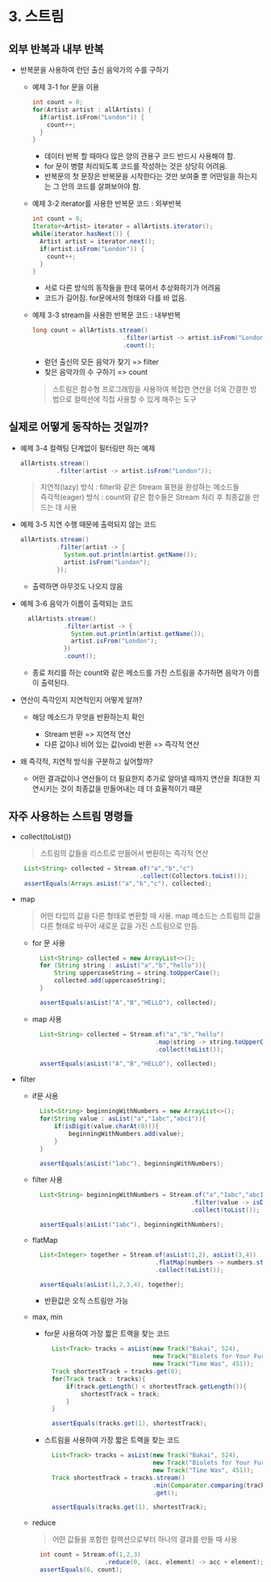 # 3. 스트림

## 외부 반복과 내부 반복

- 반복문을 사용하여 런던 출신 음악가의 수를 구하기

  - 예제 3-1 for 문을 이용

    ```c
    int count = 0;
    for(Artist artist : allArtists) {
      if(artist.isFrom("London")) {
        count++;
      }
    }
    ```

    - 데이터 반복 할 때마다 많은 양의 관용구 코드 반드시 사용해야 함.
    - for 문이 병렬 처리되도록 코드를 작성하는 것은 상당히 어려움.
    - 반복문의 첫 문장은 반복문을 시작한다는 것만 보여줄 뿐 어떤일을 하는지는 그 안의 코드를 살펴보아야 함.

  - 예제 3-2 iterator를 사용한 반복문 코드 : 외부반복

    ```java
    int count = 0;
    Iterator<Artist> iterator = allArtists.iterator();
    while(iterator.hasNext()) {
      Artist artist = iterator.next();
      if(artist.isFrom("London")) {
        count++;
      }
    }
    ```

    - 서로 다른 방식의 동작들을 한데 묶어서 추상화하기가 어려움
    - 코드가 길어짐. for문에서의 형태와 다를 바 없음.

  - 예제 3-3 stream을 사용한 반복문 코드 : 내부반복

    ```java
    long count = allArtists.stream()
                             .filter(artist -> artist.isFrom("London"))
                             .count();
    ```

    - 럳던 출신의 모든 음악가 찾기 => filter
    - 찾은 음악가의 수 구하기 => count
      <br>

    > 스트림은 함수형 프로그래밍을 사용하여 복잡한 연산을 더욱 간결한 방법으로 컬렉션에 직접 사용할 수 있게 해주는 도구

## 실제로 어떻게 동작하는 것일까?

- 예제 3-4 컬렉팅 단계없이 필터링만 하는 예제

  ```java
  allArtists.stream()
            .filter(artist -> artist.isFrom("London"));
  ```

  > 지연적(lazy) 방식 : filter와 같은 Stream 표현을 완성하는 메소드들  
  > 즉각적(eager) 방식 : count와 같은 함수들은 Stream 처리 후 최종값을 만드는 데 사용

- 예제 3-5 지연 수행 때문에 출력되지 않는 코드
  ```java
  allArtists.stream()
            .filter(artist -> {
              System.out.println(artist.getName());
              artist.isFrom("London");
            });
  ```
  - 출력하면 아무것도 나오지 않음
- 예제 3-6 음악가 이름이 출력되는 코드
  ```java
    allArtists.stream()
              .filter(artist -> {
                System.out.println(artist.getName());
                artist.isFrom("London");
              })
              .count();
  ```
  - 종료 처리를 하는 count와 같은 메소드를 가진 스트림을 추가하면 음악가 이름이 출력된다.
- 연산이 즉각인지 지연적인지 어떻게 알까?

  - 해당 메소드가 무엇을 반환하는지 확인

    - Stream 반환 => 지연적 연산
    - 다른 값이나 비어 있는 값(void) 반환 => 즉각적 연산

- 왜 즉각적, 지연적 방식을 구분하고 싶어할까?

  - 어떤 결과값이나 연산들이 더 필요한지 추가로 알아낼 때까지 연산을 최대한 지연시키는 것이 최종값을 만들어내는 데 더 효율적이기 때문

## 자주 사용하는 스트림 명령들

- collect(toList())

  > 스트림의 값들을 리스트로 만들어서 변환하는 즉각적 연산

  ```java
   List<String> collected = Stream.of("a","b","c")
                                   .collect(Collectors.toList());
   assertEquals(Arrays.asList("a","b","c"), collected);
  ```

- map

  > 어떤 타입의 값을 다른 형태로 변환할 때 사용. map 메소드는 스트림의 값을 다른 형태로 바꾸어 새로운 값을 가진 스트림으로 만듬.

  - for 문 사용

    ```java
      List<String> collected = new ArrayList<>();
      for (String string : asList("a","b","hello")){
          String uppercaseString = string.toUpperCase();
          collected.add(uppercaseString);
      }

      assertEquals(asList("A","B","HELLO"), collected);
    ```

  - map 사용

    ```java
      List<String> collected = Stream.of("a","b","hello")
                                      .map(string -> string.toUpperCase())
                                      .collect(toList());

      assertEquals(asList("A","B","HELLO"), collected);
    ```

* filter

  - if문 사용

    ```java
      List<String> beginningWithNumbers = new ArrayList<>();
      for(String value : asList("a","1abc","abc1")){
          if(isDigit(value.charAt(0))){
              beginningWithNumbers.add(value);
          }
      }

      assertEquals(asList("1abc"), beginningWithNumbers);
    ```

  - filter 사용

    ```java
      List<String> beginningWithNumbers = Stream.of("a","1abc","abc1")
                                                .filter(value -> isDigit(value.charAt(0)))
                                                .collect(toList());

      assertEquals(asList("1abc"), beginningWithNumbers);
    ```

  - flatMap

    ```java
      List<Integer> together = Stream.of(asList(1,2), asList(3,4))
                                      .flatMap(numbers -> numbers.stream())
                                      .collect(toList());

      assertEquals(asList(1,2,3,4), together);
    ```

    - 반환값은 오직 스트림만 가능

  - max, min

    - for문 사용하여 가장 짧은 트랙을 찾는 코드

      ```java
        List<Track> tracks = asList(new Track("Bakai", 524),
                                    new Track("Biolets for Your Furs", 378),
                                    new Track("Time Was", 451));
        Track shortestTrack = tracks.get(0);
        for(Track track : tracks){
            if(track.getLength() < shortestTrack.getLength()){
                shortestTrack = track;
            }
        }

        assertEquals(tracks.get(1), shortestTrack);
      ```

    - 스트림을 사용하여 가장 짧은 트랙을 찾는 코드

      ```java
        List<Track> tracks = asList(new Track("Bakai", 524),
                                    new Track("Biolets for Your Furs", 378),
                                    new Track("Time Was", 451));
        Track shortestTrack = tracks.stream()
                                    .min(Comparator.comparing(track -> track.getLength()))
                                    .get();

        assertEquals(tracks.get(1), shortestTrack);
      ```

  - reduce
    > 어떤 값들을 포함한 컬렉션으로부터 하나의 결과를 만들 때 사용
    ```java
      int count = Stream.of(1,2,3)
                        .reduce(0, (acc, element) -> acc + element);
      assertEquals(6, count);
    ```
